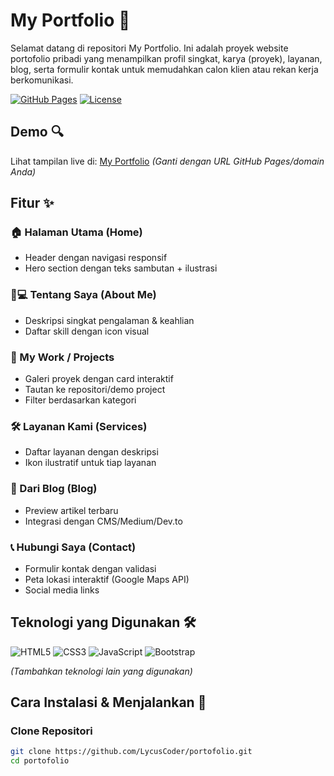 # My Portfolio 🚀

Selamat datang di repositori My Portfolio. Ini adalah proyek website portofolio pribadi yang menampilkan profil singkat, karya (proyek), layanan, blog, serta formulir kontak untuk memudahkan calon klien atau rekan kerja berkomunikasi.

[![GitHub Pages](https://img.shields.io/badge/-Live%20Demo-brightgreen?style=for-the-badge)](https://lycuscoder.github.io/portofolio)
[![License](https://img.shields.io/badge/License-MIT-blue.svg?style=for-the-badge)](https://opensource.org/licenses/MIT)

## Demo 🔍  
Lihat tampilan live di: [My Portfolio](https://lycuscoder.github.io/portofolio) *(Ganti dengan URL GitHub Pages/domain Anda)*

## Fitur ✨

### 🏠 Halaman Utama (Home)
- Header dengan navigasi responsif
- Hero section dengan teks sambutan + ilustrasi

### 👨💻 Tentang Saya (About Me)
- Deskripsi singkat pengalaman & keahlian
- Daftar skill dengan icon visual

### 🎨 My Work / Projects
- Galeri proyek dengan card interaktif
- Tautan ke repositori/demo project
- Filter berdasarkan kategori

### 🛠 Layanan Kami (Services)
- Daftar layanan dengan deskripsi
- Ikon ilustratif untuk tiap layanan

### 📝 Dari Blog (Blog)
- Preview artikel terbaru
- Integrasi dengan CMS/Medium/Dev.to

### 📞 Hubungi Saya (Contact)
- Formulir kontak dengan validasi
- Peta lokasi interaktif (Google Maps API)
- Social media links

## Teknologi yang Digunakan 🛠️
![HTML5](https://img.shields.io/badge/HTML5-E34F26?style=flat&logo=html5&logoColor=white)
![CSS3](https://img.shields.io/badge/CSS3-1572B6?style=flat&logo=css3&logoColor=white)
![JavaScript](https://img.shields.io/badge/JavaScript-F7DF1E?style=flat&logo=javascript&logoColor=black)
![Bootstrap](https://img.shields.io/badge/Bootstrap-7952B3?style=flat&logo=bootstrap&logoColor=white)

*(Tambahkan teknologi lain yang digunakan)*

## Cara Instalasi & Menjalankan 🚀

### Clone Repositori
```bash
git clone https://github.com/LycusCoder/portofolio.git
cd portofolio
